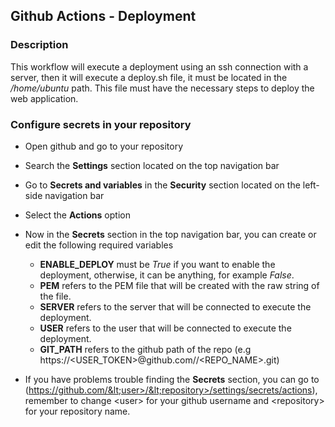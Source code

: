 ## Github Actions - Deployment

### Description

This workflow will execute a deployment using an ssh connection with a server, then it will execute a deploy.sh file, it must be located in the <i>/home/ubuntu</i> path. This file must have the necessary steps to deploy the web application.

### Configure secrets in your repository

-   Open github and go to your repository
-   Search the **Settings** section located on the top navigation bar
-   Go to **Secrets and variables** in the **Security** section located on the left-side navigation bar
-   Select the **Actions** option
-   Now in the **Secrets** section in the top navigation bar, you can create or edit the following required variables
    -   **ENABLE_DEPLOY** must be <i>True</i> if you want to enable the deployment, otherwise, it can be anything, for example <i>False</i>.
    -   **PEM** refers to the PEM file that will be created with the raw string of the file.
    -   **SERVER** refers to the server that will be connected to execute the deployment.
    -   **USER** refers to the user that will be connected to execute the deployment.
    -   **GIT_PATH** refers to the github path of the repo (e.g https://<USER_TOKEN>@github.com/<USERNAME>/<REPO_NAME>.git)

-   If you have problems trouble finding the **Secrets** section, you can go to (https://github.com/&lt;user>/&lt;repository>/settings/secrets/actions), remember to change &lt;user> for your github username and &lt;repository> for your repository name.